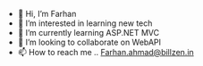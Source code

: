 - 👋 Hi, I’m Farhan
- 👀 I’m interested in learning new tech
- 🌱 I’m currently learning ASP.NET MVC
- 💞️ I’m looking to collaborate on WebAPI
- 📫 How to reach me .. Farhan.ahmad@billzen.in

